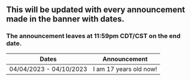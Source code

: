 ## This will be updated with every announcement made in the banner with dates.

### The announcement leaves at 11:59pm CDT/CST on the end date.

|         Dates         |     Announcement     |
|-----------------------|----------------------|
|04/04/2023 - 04/10/2023|I am 17 years old now!|